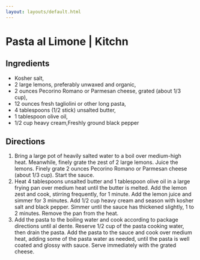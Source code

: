 ```yaml
---
layout: layouts/default.html
---
```


# Pasta al Limone | Kitchn

## Ingredients

- Kosher salt,
- 2 large lemons, preferably unwaxed and organic,
- 2 ounces Pecorino Romano or Parmesan cheese, grated (about 1/3 cup),
- 12 ounces fresh tagliolini or other long pasta,
- 4 tablespoons (1/2 stick) unsalted butter,
- 1 tablespoon olive oil,
- 1/2 cup heavy cream,Freshly ground black pepper

## Directions

1. Bring a large pot of heavily salted water to a boil over medium-high heat. Meanwhile, finely grate the zest of 2 large lemons. Juice the lemons. Finely grate 2 ounces Pecorino Romano or Parmesan cheese (about 1/3 cup). Start the sauce.
1. Heat 4 tablespoons unsalted butter and 1 tablespoon olive oil in a large frying pan over medium heat until the butter is melted. Add the lemon zest and cook, stirring frequently, for 1 minute. Add the lemon juice and simmer for 3 minutes. Add 1/2 cup heavy cream and season with kosher salt and black pepper. Simmer until the sauce has thickened slightly, 1 to 2 minutes. Remove the pan from the heat.
1. Add the pasta to the boiling water and cook according to package directions until al dente. Reserve 1/2 cup of the pasta cooking water, then drain the pasta. Add the pasta to the sauce and cook over medium heat, adding some of the pasta water as needed, until the pasta is well coated and glossy with sauce. Serve immediately with the grated cheese.
